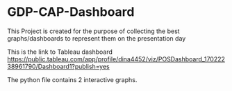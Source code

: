 # GDP-CAP-Dashboard
This Project is created for the purpose of collecting the best graphs/dashboards to represent them on the presentation day

This is the link to Tableau dashboard https://public.tableau.com/app/profile/dina4452/viz/POSDashboard_17022238961790/Dashboard1?publish=yes

The python file contains 2 interactive graphs.  


